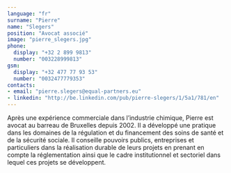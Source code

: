 ```yaml
---
language: "fr"
surname: "Pierre"
name: "Slegers"
position: "Avocat associé"
image: "pierre_slegers.jpg"
phone:
  display: "+32 2 899 9813"
  number: "003228999813"
gsm:
  display: "+32 477 77 93 53"
  number: "0032477779353"
contacts:
- email: "pierre.slegers@equal-partners.eu"
- linkedin: "http://be.linkedin.com/pub/pierre-slegers/1/5a1/781/en"
---
```

Après une expérience commerciale dans l’industrie chimique, Pierre est avocat au barreau de Bruxelles depuis 2002. Il a développé une pratique dans les domaines de la régulation et du financement des soins de santé et de la sécurité sociale. Il conseille pouvoirs publics, entreprises et particuliers dans la réalisation durable de leurs projets en prenant en compte la réglementation ainsi que le cadre institutionnel et sectoriel dans lequel ces projets se développent.